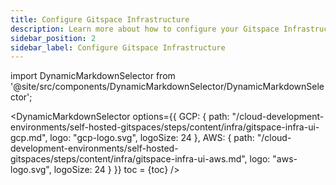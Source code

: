 ```yaml
---
title: Configure Gitspace Infrastructure
description: Learn more about how to configure your Gitspace Infrastructure via Harness UI.
sidebar_position: 2
sidebar_label: Configure Gitspace Infrastructure
---
```


import DynamicMarkdownSelector from '@site/src/components/DynamicMarkdownSelector/DynamicMarkdownSelector';

<DynamicMarkdownSelector
  options={{
    GCP: {
      path: "/cloud-development-environments/self-hosted-gitspaces/steps/content/infra/gitspace-infra-ui-gcp.md",
      logo: "gcp-logo.svg",
      logoSize: 24
    },
    AWS: {
      path: "/cloud-development-environments/self-hosted-gitspaces/steps/content/infra/gitspace-infra-ui-aws.md",
      logo: "aws-logo.svg",
      logoSize: 24
    }
  }}
  toc = {toc}
/>
